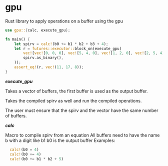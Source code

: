# gpu
Rust library to apply operations on a buffer using the gpu
```rust
use gpu::{calc, execute_gpu};

fn main() {
    let spirv = calc!(b0 += b1 * b2 + b3 + 4);
    let r = futures::executor::block_on(execute_gpu(
        vec![vec![0, 0, 0], vec![5, 4, 0], vec![1, 2, 0], vec![2, 5, 4]],
        spirv.as_binary(),
    ));
    assert_eq!(r, vec!(11, 17, 8));
}
```

***execute_gpu***

Takes a vector of buffers, the first buffer is used as the output buffer. 

Takes the compiled spirv as well and run the compiled operations.

The user must ensure that the spirv and the vector have the same number of buffers.

***calc***

Macro to compile spirv from an equation
All buffers need to have the name b with a digit like b1
b0 is the output buffer
Examples:
```rust
  calc!(b0 = 4)
  calc!(b0 += 4)
  calc!(b0 += b1 * b2 + 5)
```
